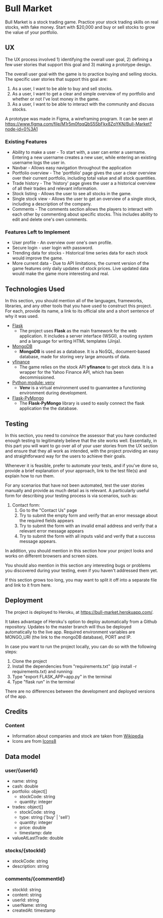 # Bull Market

Bull Market is a stock trading game. Practice your stock trading skills on real stocks, with fake money. Start with $20,000 and buy or sell stocks to grow the value of your portfolio.

## UX
 
The UX process involved 1) identifying the overall user goal, 2) defining a few user stories that support this goal and 3) making a prototype design.

The overall user goal with the game is to practice buying and selling stocks. The specific user stories that support this goal are:

1) As a user, I want to be able to buy and sell stocks.
2) As a user, I want to get a clear and simple overview of my portfolio and whether or not I've lost money in the game.
3) As a user, I want to be able to interact with the community and discuss stocks.

A prototype was made in Figma, a wireframing program. It can be seen at https://www.figma.com/file/M1r5m0fqqQbS5SbFkx8ZqYKN/Bull-Market?node-id=0%3A1

### Existing Features
- Ability to make a user - To start with, a user can enter a username. Entering a new username creates a new user, while entering an existing username logs the user in.
- Navbar - Allows easy navigation throughout the application 
- Portfolio overview - The 'portfolio' page gives the user a clear overview over their current portfolio, including total value and all stock quantities.
- Trade history - The 'history' page gives the user a a historical overview of all their trades and relevant information.
- Stock listing - Allows the user to see all stocks in the game.
- Single stock view - Allows the user to get an overview of a single stock, including a description of the company.
- Comments - The comments section allows the players to interact with each other by commenting about specific stocks. This includes ability to edit and delete one's own comments.

### Features Left to Implement
- User profile - An overview over one's own profile.
- Secure login - user login with password.
- Trending data for stocks - Historical time series data for each stock would improve the game.
- More current data - Due to API limitations, the current version of the game features only daily updates of stock prices. Live updated data would make the game more interesting and real.

## Technologies Used

In this section, you should mention all of the languages, frameworks, libraries, and any other tools that you have used to construct this project. For each, provide its name, a link to its official site and a short sentence of why it was used.

- [Flask](https://flask.palletsprojects.com/en/1.1.x/)
    - The project uses **Flask** as the main framework for the web application. It includes a server interface (WSGI), a routing system and a language for writing HTML templates (Jinja).
- [MongoDB](https://www.mongodb.com/)
  - **MongoDB** is used as a database. It is a NoSQL, document-based database, made for storing very large amounts of data.
- [yfinance](https://pypi.org/project/yfinance/)
  - The game relies on the stock API **yfinance** to get stock data. It is a wrapper for the Yahoo Finance API, which has been decommissioned.
- [Python module: venv](https://docs.python.org/3/tutorial/venv.html)
  - **Venv** is a virtual environment used to guanrantee a functioning environment during development.
- [Flask-PyMongo](https://flask-pymongo.readthedocs.io/en/latest/)
  - The **Flask-PyMongo** library is used to easily connect the flask application the the database.

## Testing

In this section, you need to convince the assessor that you have conducted enough testing to legitimately believe that the site works well. Essentially, in this part you will want to go over all of your user stories from the UX section and ensure that they all work as intended, with the project providing an easy and straightforward way for the users to achieve their goals.

Whenever it is feasible, prefer to automate your tests, and if you've done so, provide a brief explanation of your approach, link to the test file(s) and explain how to run them.

For any scenarios that have not been automated, test the user stories manually and provide as much detail as is relevant. A particularly useful form for describing your testing process is via scenarios, such as:

1. Contact form:
    1. Go to the "Contact Us" page
    2. Try to submit the empty form and verify that an error message about the required fields appears
    3. Try to submit the form with an invalid email address and verify that a relevant error message appears
    4. Try to submit the form with all inputs valid and verify that a success message appears.

In addition, you should mention in this section how your project looks and works on different browsers and screen sizes.

You should also mention in this section any interesting bugs or problems you discovered during your testing, even if you haven't addressed them yet.

If this section grows too long, you may want to split it off into a separate file and link to it from here.

## Deployment

The project is deployed to Heroku, at https://bull-market.herokuapp.com/.

It takes advantage of Heroku's option to deploy automatically from a Github repository. Updates to the master branch will thus be deployed automatically to the live app. Required environment variables are MONGO_URI (the link to the mongoDB database), PORT and IP.

In case you want to run the project locally, you can do so with the following steps:
  1. Clone the project
  2. Install the dependencies from "requirements.txt" (pip install -r requirements.txt) and running:
  3. Type "export FLASK_APP=app.py" in the terminal
  4. Type "flask run" in the terminal

There are no differences between the development and deployed versions of the app.

## Credits

### Content
- Information about companies and stock are taken from [Wikipedia](https://en.wikipedia.org)
- Icons are from [Icons8](https://icons8.com)


## Data model

### user/{userId}
- name: string
- cash: double
- portfolio: object[]
  - stockCode: string
  - quantity: integer
- trades: object[]
  - stockCode: string
  - type: string ('buy' | 'sell')
  - quantity: integer
  - price: double
  - timestamp: date
- valueAtLastTrade: double

### stocks/{stockId}
- stockCode: string
- description: string

### comments/{commentId}
- stockId: string
- content: string
- userId: string
- userName: string
- createdAt: timestamp